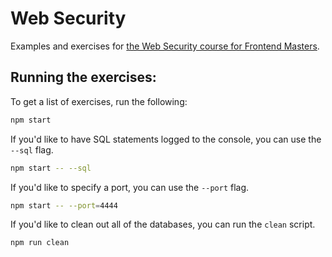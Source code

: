 # Web Security

Examples and exercises for [the Web Security course for Frontend Masters](https://frontendmasters.com/workshops/web-security).

## Running the exercises:

To get a list of exercises, run the following:

```sh
npm start
```

If you'd like to have SQL statements logged to the console, you can use the `--sql` flag.

```sh
npm start -- --sql
```

If you'd like to specify a port, you can use the `--port` flag.

```sh
npm start -- --port=4444
```

If you'd like to clean out all of the databases, you can run the `clean` script.

```sh
npm run clean
```
